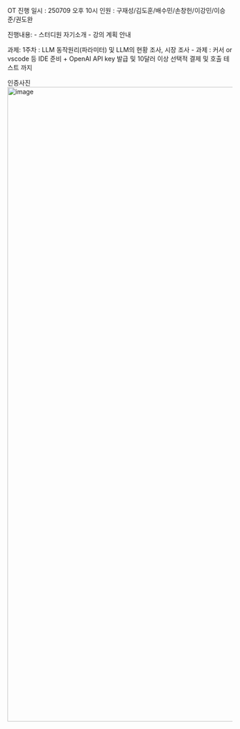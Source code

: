 OT 진행
일시 : 250709 오후 10시
인원 : 구재성/김도훈/배수민/손창헌/이강민/이승준/권도완

진행내용:
	- 스터디원 자기소개
	- 강의 계획 안내

과제:
1주차 : LLM 동작원리(파라미터) 및 LLM의 현황 조사, 시장 조사
	- 과제 : 커서 or vscode 등 IDE 준비 + OpenAI API key 발급 및 10달러 이상 선택적 결제 및 호출 테스트 까지



인증사진
<img width="2860" height="1422" alt="image" src="https://github.com/user-attachments/assets/12c41bac-9533-4c47-b55b-a49b905570bb" />


